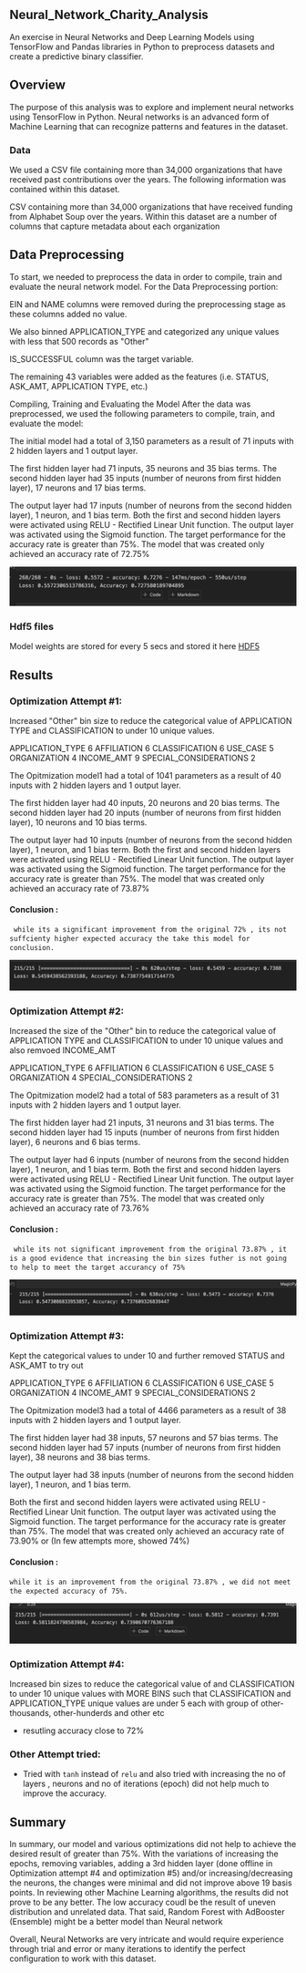## Neural_Network_Charity_Analysis
An exercise in Neural Networks and Deep Learning Models using TensorFlow and Pandas libraries in Python to preprocess datasets and create a predictive binary classifier.

## Overview
The purpose of this analysis was to explore and implement neural networks using TensorFlow in Python. Neural networks is an advanced form of Machine Learning that can recognize patterns and features in the dataset. 


### Data
We used a CSV file containing more than 34,000 organizations that have received past contributions over the years. The following information was contained within this dataset.

CSV containing more than 34,000 organizations that have received funding from Alphabet Soup over the years. Within this dataset are a number of columns that capture metadata about each organization


## Data Preprocessing

To start, we needed to preprocess the data in order to compile, train and evaluate the neural network model. For the Data Preprocessing portion:

EIN and NAME columns were removed during the preprocessing stage as these columns added no value.

We also binned APPLICATION_TYPE and categorized any unique values with less that 500 records as "Other"

IS_SUCCESSFUL column was the target variable.

The remaining 43 variables were added as the features (i.e. STATUS, ASK_AMT, APPLICATION TYPE, etc.)

Compiling, Training and Evaluating the Model
After the data was preprocessed, we used the following parameters to compile, train, and evaluate the model:

The initial model had a total of 3,150 parameters as a result of 71 inputs with 2 hidden layers and 1 output layer.

The first hidden layer had 71 inputs, 35 neurons and 35 bias terms.
The second hidden layer had 35 inputs (number of neurons from first hidden layer), 17 neurons and 17 bias terms.

The output layer had 17 inputs (number of neurons from the second hidden layer), 1 neuron, and 1 bias term.
Both the first and second hidden layers were activated using RELU - Rectified Linear Unit function. The output layer was activated using the Sigmoid function.
The target performance for the accuracy rate is greater than 75%. The model that was created only achieved an accuracy rate of 72.75%

![Original Model results](https://github.com/vijaycse/Neural_Network_Charity_Analysis/blob/master/images/Original_Result.png)


### Hdf5 files

 Model weights are stored for every 5 secs and stored it here [HDF5](https://github.com/vijaycse/Neural_Network_Charity_Analysis/tree/master/HDF5)



## Results

### Optimization Attempt #1:

Increased "Other" bin size to reduce the categorical value of APPLICATION TYPE
and CLASSIFICATION to under 10 unique values.

APPLICATION_TYPE          6
AFFILIATION               6
CLASSIFICATION            6
USE_CASE                  5
ORGANIZATION              4
INCOME_AMT                9
SPECIAL_CONSIDERATIONS    2

The Opitmization model1 had a total of 1041 parameters as a result of 40 inputs with 2 hidden layers and 1 output layer.

The first hidden layer had 40 inputs, 20 neurons and 20 bias terms.
The second hidden layer had 20 inputs (number of neurons from first hidden layer), 10 neurons and 10 bias terms.

The output layer had 10 inputs (number of neurons from the second hidden layer), 1 neuron, and 1 bias term.
Both the first and second hidden layers were activated using RELU - Rectified Linear Unit function. The output layer was activated using the Sigmoid function.
The target performance for the accuracy rate is greater than 75%. The model that was created only achieved an accuracy rate of 73.87%

#### Conclusion : 
     while its a significant improvement from the original 72% , its not suffcienty higher expected accuracy the take this model for conclusion.

![Optimization Model1 results](https://github.com/vijaycse/Neural_Network_Charity_Analysis/blob/master/images/Optimization_1_Results.png)

### Optimization Attempt #2:
Increased the size of the "Other" bin to reduce the categorical value of 
APPLICATION TYPE and CLASSIFICATION to under 10 unique values and 
also remvoed INCOME_AMT

APPLICATION_TYPE          6
AFFILIATION               6
CLASSIFICATION            6
USE_CASE                  5
ORGANIZATION              4
SPECIAL_CONSIDERATIONS    2

The Opitmization model2 had a total of 583 parameters as a result of 31 inputs with 2 hidden layers and 1 output layer.

The first hidden layer had 21 inputs, 31 neurons and 31 bias terms.
The second hidden layer had 15 inputs (number of neurons from first hidden layer), 6 neurons and 6 bias terms.

The output layer had 6 inputs (number of neurons from the second hidden layer), 1 neuron, and 1 bias term.
Both the first and second hidden layers were activated using RELU - Rectified Linear Unit function. The output layer was activated using the Sigmoid function.
The target performance for the accuracy rate is greater than 75%. The model that was created only achieved an accuracy rate of 73.76%

#### Conclusion : 
     while its not significant improvement from the original 73.87% , it is a good evidence that increasing the bin sizes futher is not going to help to meet the target accurancy of 75%

![Optimization Model2 results](https://github.com/vijaycse/Neural_Network_Charity_Analysis/blob/master/images/Optimization_2.png)


### Optimization Attempt #3:
Kept the categorical values to under 10
and further removed STATUS and ASK_AMT to try out

APPLICATION_TYPE          6
AFFILIATION               6
CLASSIFICATION            6
USE_CASE                  5
ORGANIZATION              4
INCOME_AMT                9
SPECIAL_CONSIDERATIONS    2

The Opitmization model3 had a total of 4466 parameters as a result of 38 inputs with 2 hidden layers and 1 output layer.

The first hidden layer had 38 inputs, 57 neurons and 57 bias terms.
The second hidden layer had 57 inputs (number of neurons from first hidden layer), 38 neurons and 38 bias terms.

The output layer had 38 inputs (number of neurons from the second hidden layer), 1 neuron, and 1 bias term.

Both the first and second hidden layers were activated using RELU - Rectified Linear Unit function. The output layer was activated using the Sigmoid function.
The target performance for the accuracy rate is greater than 75%. The model that was created only achieved an accuracy rate of 73.90% or (In few attempts more, showed 74%)

#### Conclusion : 
    while it is an improvement from the original 73.87% , we did not meet the expected accuracy of 75%.

![Optimization Model3 results](https://github.com/vijaycse/Neural_Network_Charity_Analysis/blob/master/images/Optimization_3.png)

### Optimization Attempt #4:
Increased bin sizes to reduce the categorical value of
and CLASSIFICATION to under 10 unique values with MORE BINS
such that CLASSIFICATION and APPLICATION_TYPE unique values are under 5 each with 
group of other-thousands, other-hunderds and other etc
  - resutling accuracy close to 72%

### Other Attempt tried:
- Tried with `tanh` instead of `relu` and also tried with 
increasing the no of layers , neurons and no of iterations (epoch)
did not help much to improve the accuracy.
 
## Summary
In summary, our model and various optimizations did not help to achieve the desired result of greater than 75%. With the variations of increasing the epochs, removing variables, adding a 3rd hidden layer (done offline in Optimization attempt #4 and optimization #5) and/or increasing/decreasing the neurons, the changes were minimal and did not improve above 19 basis points. In reviewing other Machine Learning algorithms, the results did not prove to be any better. The low accuracy coudl be the result of uneven distribution and unrelated data. That said, Random Forest with AdBooster (Ensemble) might be a better model than Neural network

Overall, Neural Networks are very intricate and would require experience through trial and error or many iterations to identify the perfect configuration to work with this dataset.
